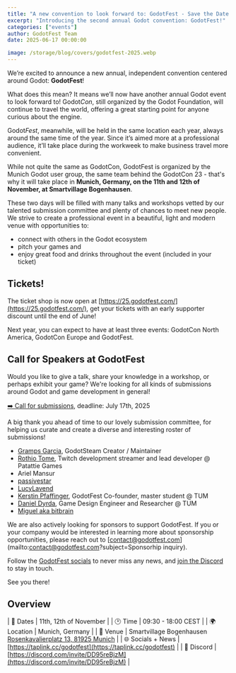```yaml
---
title: "A new convention to look forward to: GodotFest - Save the Date!"
excerpt: "Introducing the second annual Godot convention: GodotFest!"
categories: ["events"]
author: GodotFest Team
date: 2025-06-17 00:00:00

image: /storage/blog/covers/godotfest-2025.webp
---
```


We’re excited to announce a new annual, independent convention centered around Godot: **GodotFest**!

What does this mean? It means we’ll now have another annual Godot event to look forward to! Godot*Con*, still organized
by the Godot Foundation, will continue to travel the world, offering a great starting point for anyone curious about
the engine.

Godot*Fest*, meanwhile, will be held in the same location each year, always around the same time of the year. Since it’s aimed more
at a professional audience, it’ll take place during the workweek to make business travel more convenient.

While not quite the same as GodotCon, GodotFest is organized by the Munich Godot user group,
the same team behind the GodotCon 23 - that's why it will take place in **Munich, Germany,
on the 11th and 12th of November, at Smartvillage Bogenhausen**.

These two days will be filled with many talks and workshops vetted by our talented submission committee
and plenty of chances to meet new people. We strive to create a professional event in a beautiful,
light and modern venue with opportunities to:

- connect with others in the Godot ecosystem
- pitch your games and
- enjoy great food and drinks throughout the event (included in your ticket)


## Tickets!

The ticket shop is now open at [https://25.godotfest.com/](https://25.godotfest.com/), get your tickets with
an early supporter discount until the end of June!

Next year, you can expect to have at least three events: GodotCon North America, GodotCon Europe and GodotFest.

## Call for Speakers at GodotFest

Would you like to give a talk, share your knowledge in a workshop, or perhaps exhibit your game?
We're looking for all kinds of submissions around Godot and game development in general!

[➡️ Call for submissions](https://pretalx.godotfest.com/godotfest-25/cfp), deadline: July 17th, 2025

A big thank you ahead of time to our lovely submission committee,
for helping us curate and create a diverse and interesting roster of submissions!

- [Gramps Garcia](https://godotsteam.com/), GodotSteam Creator / Maintainer
- [Rothio Tome](https://bsky.app/profile/rothiotome.bsky.social),  Twitch development streamer and lead developer @ Patattie Games
- Ariel Mansur
- [passivestar](https://bsky.app/profile/passivestar.bsky.social)
- [LucyLavend](https://www.youtube.com/LucyLavend)
- [Kerstin Pfaffinger](https://www.linkedin.com/in/kerstin-pfaffinger/), GodotFest Co-founder, master student @ TUM
- [Daniel Dyrda](https://dyrda.page/), Game Design Engineer and Researcher @ TUM
- [Miguel aka bitbrain](https://youtube.com/bitbraindev)

We are also actively looking for sponsors to support GodotFest.
If you or your company would be interested in learning more about sponsorship opportunities,
please reach out to [contact@godotfest.com](mailto:contact@godotfest.com?subject=Sponsorhip inquiry).

Follow the [GodotFest socials](https://taplink.cc/godotfest) to never miss any news,
and [join the Discord](https://discord.com/invite/DD95reBjzM) to stay in touch.

See you there!

## Overview

| 📅 Dates          | 11th, 12th of November                                                                                              |
| 🕑 Time           | 09:30 - 18:00 CEST                                                                                                  |
| 🌍 Location       | Munich, Germany                                                                                                     |
| 📍 Venue          | Smartvillage Bogenhausen  <br>[Rosenkavalierplatz 13, 81925 Munich](https://www.openstreetmap.org/node/12025157887) |
| 🌐 Socials + News | [https://taplink.cc/godotfest](https://taplink.cc/godotfest)                                                        |
| 💬 Discord        | [https://discord.com/invite/DD95reBjzM](https://discord.com/invite/DD95reBjzM)                                      |
